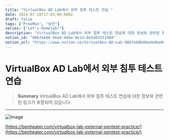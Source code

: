 ```yaml
---
title: "VirtualBox AD Lab에서 외부 침투 테스트 연습 "
date: 2024-07-18T17:03:00.000Z
draft: false
tags: ["ProxMox", "보안"]
series: ["Let's Homelab!"]
description: "VirtualBox AD Lab에서 외부 침투 테스트 연습에 대한 정보와 관련된 링크가 포함되어 있습니다."
notion_id: "98b7e68b-46ed-44be-8e1d-8e5d0353148d"
notion_url: "https://www.notion.so/VirtualBox-AD-Lab-98b7e68b46ed44be8e1d8e5d0353148d"
---
```


# VirtualBox AD Lab에서 외부 침투 테스트 연습 

> **Summary**
> VirtualBox AD Lab에서 외부 침투 테스트 연습에 대한 정보와 관련된 링크가 포함되어 있습니다.

---

![Image](https://prod-files-secure.s3.us-west-2.amazonaws.com/09ccd4d5-876c-4bba-bbdf-cc77a0a11257/4cbbc69a-f264-4bc1-a6b0-95f9b80b3178/Untitled.png?X-Amz-Algorithm=AWS4-HMAC-SHA256&X-Amz-Content-Sha256=UNSIGNED-PAYLOAD&X-Amz-Credential=ASIAZI2LB466ZJ5KXBGM%2F20250724%2Fus-west-2%2Fs3%2Faws4_request&X-Amz-Date=20250724T083524Z&X-Amz-Expires=3600&X-Amz-Security-Token=IQoJb3JpZ2luX2VjEAAaCXVzLXdlc3QtMiJIMEYCIQCKFI8xgvoatPnN5DOD2WOzsVFmbSNWUC52Bb1a9Mp2uQIhAJIhSa5fmVLGj5JBdh3%2FWEhv8bntKa90JcbnKpNZJf36Kv8DCCkQABoMNjM3NDIzMTgzODA1Igz6IGJNLub4jWfD3sMq3ANoKIFJwTyFaHKF1YBQQQu0ssnCwHiW72qOn8Jk6CdvaznS62Zmh64e2qmzp%2B4%2Fv8DTS%2FHZrIIqCFkwsqPe%2FkmLX%2BCayBcL9d%2FV9p4w3DDPuaSyYhp4QitjS%2FZsk7RgDmDp7vdpDMqSsiB%2BVkKVbXnyBB8%2BY8h4op2XKlS0HN8%2Fma2AxJdYaZNZcFPvuyovxgrZT1DDY%2FNWGux6Tg3qjwzWbkTZyzkvxjKB6A%2FpsthzZV2Y85PfnGXnun%2F10aO7HDGJx1kz0PWiHX5mwhCYi9akJFZfpO3eyb93I8A9moia%2BiFCZJSRhHEfxW2%2BkjcLJNGuQSvi2NYbz0t5a7VB8w30Z2Q0%2F7AcVvQxXXPQt6PM1At5joIUrUu1T3hW%2F6SRzj8Lx8Lx2MA%2BWFU8FJLQEuVNS3d0N%2B4M4GPA9Z5Syy3yirRPOdINCIPqk0BdCW5MBHMNP2b%2BzVOn76Eql3GgYZc31ojpraTRiIyWDePHLhZDj%2FACiNYNayQ5fMCPCZ2CIl9SeW6DNkTBYjCO%2FCy8xvbjIpdm9n3lzQOMXktdendFVp7OjEK%2FCbHZGloSXEJNuyemf9AJb6UfvX%2B7rIDg6dHC0SRvGj3wCCQi%2BDKHHg4%2BlxVO2pMwTjLeUxgHUDCcz4fEBjqkAZ3S06j47l3ll5Cpjk%2FGOfzX1PfLTyjOWLuj8MgvpTuGejwpYXCGxpnRv7LhK%2FoWC%2BSBGW5iNi61E7XMwnIeLXVSbk4pb00oup1D6PI0FWvys6ENo9Va6kMwE7vL2Q6TOCTCJF6V03lK6lst%2Fy%2F5XkrR8HpQrVylqWmIjurFMItA21ASFjaWPl5xrgaOOG4eh1Mb6SgKnnP3D1t6%2B%2FXtAHUSd7qJ&X-Amz-Signature=121cc1bb51434086b3fe0c1562208bbc1f5df5fbbc9a2b45921dedb3c461e814&X-Amz-SignedHeaders=host&x-amz-checksum-mode=ENABLED&x-id=GetObject)

[https://benheater.com/virtualbox-lab-external-pentest-practice/](https://benheater.com/virtualbox-lab-external-pentest-practice/)

